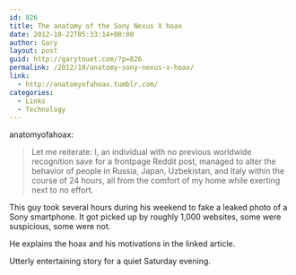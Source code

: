 ```yaml
---
id: 826
title: The anatomy of the Sony Nexus X hoax
date: 2012-10-22T05:33:14+00:00
author: Gary
layout: post
guid: http://garytouet.com/?p=826
permalink: /2012/10/anatomy-sony-nexus-x-hoax/
link:
  - http://anatomyofahoax.tumblr.com/
categories:
  - Links
  - Technology
---
```

anatomyofahoax:
<blockquote>Let me reiterate: I, an individual with no previous worldwide recognition save for a frontpage Reddit post, managed to alter the behavior of people in Russia, Japan, Uzbekistan, and Italy within the course of 24 hours, all from the comfort of my home while exerting next to no effort.</blockquote>

This guy took several hours during his weekend to fake a leaked photo of a Sony smartphone. It got picked up by roughly 1,000 websites, some were suspicious, some were not.

He explains the hoax and his motivations in the linked article.

Utterly entertaining story for a quiet Saturday evening.
